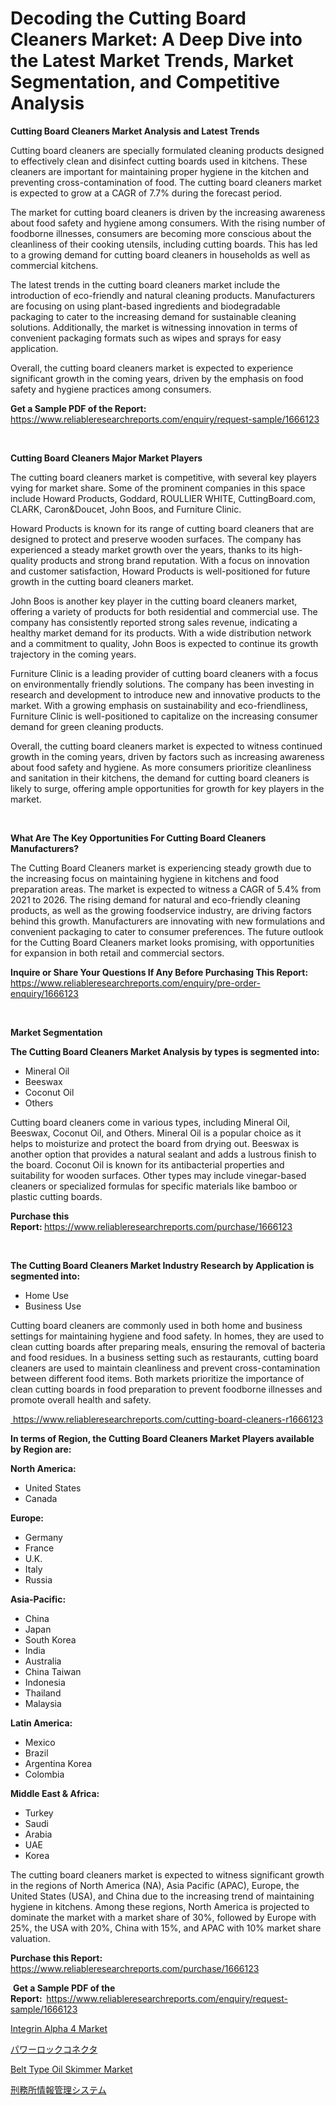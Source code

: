 <p><h1>Decoding the Cutting Board Cleaners Market: A Deep Dive into the Latest Market Trends, Market Segmentation, and Competitive Analysis</h1></p><p><strong>Cutting Board Cleaners Market Analysis and Latest Trends</strong></p>
<p><p>Cutting board cleaners are specially formulated cleaning products designed to effectively clean and disinfect cutting boards used in kitchens. These cleaners are important for maintaining proper hygiene in the kitchen and preventing cross-contamination of food. The cutting board cleaners market is expected to grow at a CAGR of 7.7% during the forecast period.</p><p>The market for cutting board cleaners is driven by the increasing awareness about food safety and hygiene among consumers. With the rising number of foodborne illnesses, consumers are becoming more conscious about the cleanliness of their cooking utensils, including cutting boards. This has led to a growing demand for cutting board cleaners in households as well as commercial kitchens.</p><p>The latest trends in the cutting board cleaners market include the introduction of eco-friendly and natural cleaning products. Manufacturers are focusing on using plant-based ingredients and biodegradable packaging to cater to the increasing demand for sustainable cleaning solutions. Additionally, the market is witnessing innovation in terms of convenient packaging formats such as wipes and sprays for easy application.</p><p>Overall, the cutting board cleaners market is expected to experience significant growth in the coming years, driven by the emphasis on food safety and hygiene practices among consumers.</p></p>
<p><strong>Get a Sample PDF of the Report:&nbsp;</strong> <a href="https://www.reliableresearchreports.com/enquiry/request-sample/1666123">https://www.reliableresearchreports.com/enquiry/request-sample/1666123</a></p>
<p>&nbsp;</p>
<p><strong>Cutting Board Cleaners Major Market Players</strong></p>
<p><p>The cutting board cleaners market is competitive, with several key players vying for market share. Some of the prominent companies in this space include Howard Products, Goddard, ROULLIER WHITE, CuttingBoard.com, CLARK, Caron&Doucet, John Boos, and Furniture Clinic.</p><p>Howard Products is known for its range of cutting board cleaners that are designed to protect and preserve wooden surfaces. The company has experienced a steady market growth over the years, thanks to its high-quality products and strong brand reputation. With a focus on innovation and customer satisfaction, Howard Products is well-positioned for future growth in the cutting board cleaners market.</p><p>John Boos is another key player in the cutting board cleaners market, offering a variety of products for both residential and commercial use. The company has consistently reported strong sales revenue, indicating a healthy market demand for its products. With a wide distribution network and a commitment to quality, John Boos is expected to continue its growth trajectory in the coming years.</p><p>Furniture Clinic is a leading provider of cutting board cleaners with a focus on environmentally friendly solutions. The company has been investing in research and development to introduce new and innovative products to the market. With a growing emphasis on sustainability and eco-friendliness, Furniture Clinic is well-positioned to capitalize on the increasing consumer demand for green cleaning products.</p><p>Overall, the cutting board cleaners market is expected to witness continued growth in the coming years, driven by factors such as increasing awareness about food safety and hygiene. As more consumers prioritize cleanliness and sanitation in their kitchens, the demand for cutting board cleaners is likely to surge, offering ample opportunities for growth for key players in the market.</p></p>
<p>&nbsp;</p>
<p><strong>What Are The Key Opportunities For Cutting Board Cleaners Manufacturers?</strong></p>
<p><p>The Cutting Board Cleaners market is experiencing steady growth due to the increasing focus on maintaining hygiene in kitchens and food preparation areas. The market is expected to witness a CAGR of 5.4% from 2021 to 2026. The rising demand for natural and eco-friendly cleaning products, as well as the growing foodservice industry, are driving factors behind this growth. Manufacturers are innovating with new formulations and convenient packaging to cater to consumer preferences. The future outlook for the Cutting Board Cleaners market looks promising, with opportunities for expansion in both retail and commercial sectors.</p></p>
<p><strong>Inquire or Share Your Questions If Any Before Purchasing This Report:</strong> <a href="https://www.reliableresearchreports.com/enquiry/pre-order-enquiry/1666123">https://www.reliableresearchreports.com/enquiry/pre-order-enquiry/1666123</a></p>
<p>&nbsp;</p>
<p><strong>Market Segmentation</strong></p>
<p><strong>The Cutting Board Cleaners Market Analysis by types is segmented into:</strong></p>
<p><ul><li>Mineral Oil</li><li>Beeswax</li><li>Coconut Oil</li><li>Others</li></ul></p>
<p><p>Cutting board cleaners come in various types, including Mineral Oil, Beeswax, Coconut Oil, and Others. Mineral Oil is a popular choice as it helps to moisturize and protect the board from drying out. Beeswax is another option that provides a natural sealant and adds a lustrous finish to the board. Coconut Oil is known for its antibacterial properties and suitability for wooden surfaces. Other types may include vinegar-based cleaners or specialized formulas for specific materials like bamboo or plastic cutting boards.</p></p>
<p><strong>Purchase this Report:&nbsp;</strong><a href="https://www.reliableresearchreports.com/purchase/1666123">https://www.reliableresearchreports.com/purchase/1666123</a></p>
<p>&nbsp;</p>
<p><strong>The Cutting Board Cleaners Market Industry Research by Application is segmented into:</strong></p>
<p><ul><li>Home Use</li><li>Business Use</li></ul></p>
<p><p>Cutting board cleaners are commonly used in both home and business settings for maintaining hygiene and food safety. In homes, they are used to clean cutting boards after preparing meals, ensuring the removal of bacteria and food residues. In a business setting such as restaurants, cutting board cleaners are used to maintain cleanliness and prevent cross-contamination between different food items. Both markets prioritize the importance of clean cutting boards in food preparation to prevent foodborne illnesses and promote overall health and safety.</p></p>
<p><a href="https://www.reliableresearchreports.com/cutting-board-cleaners-r1666123">&nbsp;https://www.reliableresearchreports.com/cutting-board-cleaners-r1666123</a></p>
<p><strong>In terms of Region, the Cutting Board Cleaners Market Players available by Region are:</strong></p>
<p>
    <p> <strong> North America: </strong>
        <ul>
            <li>United States</li>
            <li>Canada</li>
        </ul>
        </p> 
    <p> <strong> Europe: </strong>
        <ul>
            <li>Germany</li>
            <li>France</li>
            <li>U.K.</li>
            <li>Italy</li>
            <li>Russia</li>
        </ul>
        </p> 
    <p> <strong> Asia-Pacific: </strong>
        <ul>
            <li>China</li>
            <li>Japan</li>
            <li>South Korea</li>
            <li>India</li>
            <li>Australia</li>
            <li>China Taiwan</li>
            <li>Indonesia</li>
            <li>Thailand</li>
            <li>Malaysia</li>
        </ul>
        </p> 
    <p> <strong> Latin America: </strong>
        <ul>
            <li>Mexico</li>
            <li>Brazil</li>
            <li>Argentina Korea</li>
            <li>Colombia</li>
        </ul>
        </p> 
    <p> <strong> Middle East & Africa: </strong>
        <ul>
            <li>Turkey</li>
            <li>Saudi</li>
            <li>Arabia</li>
            <li>UAE</li>
            <li>Korea</li>
        </ul>
    </p>
    </p>
<p><p>The cutting board cleaners market is expected to witness significant growth in the regions of North America (NA), Asia Pacific (APAC), Europe, the United States (USA), and China due to the increasing trend of maintaining hygiene in kitchens. Among these regions, North America is projected to dominate the market with a market share of 30%, followed by Europe with 25%, the USA with 20%, China with 15%, and APAC with 10% market share valuation.</p></p>
<p><strong>Purchase this Report: </strong><a href="https://www.reliableresearchreports.com/purchase/1666123">https://www.reliableresearchreports.com/purchase/1666123</a></p>
<p>&nbsp;<strong>Get a Sample PDF of the Report:&nbsp;&nbsp;</strong><a href="https://www.reliableresearchreports.com/enquiry/request-sample/1666123">https://www.reliableresearchreports.com/enquiry/request-sample/1666123</a></p>
<p><strong></strong></p>
<p><p><a href="https://www.linkedin.com/pulse/integrin-alpha-4-market-trends-analysis-forecasted-period-23thf">Integrin Alpha 4 Market</a></p><p><a href="https://github.com/EthanMorar2011/Market-Research-Report-List-1/blob/main/163790153448.md">パワーロックコネクタ</a></p><p><a href="https://www.linkedin.com/pulse/belt-type-oil-skimmer-market-size-trends-complete-industry-ejmie">Belt Type Oil Skimmer Market</a></p><p><a href="https://github.com/kegley4963/Market-Research-Report-List-1/blob/main/200122653449.md">刑務所情報管理システム</a></p></p>